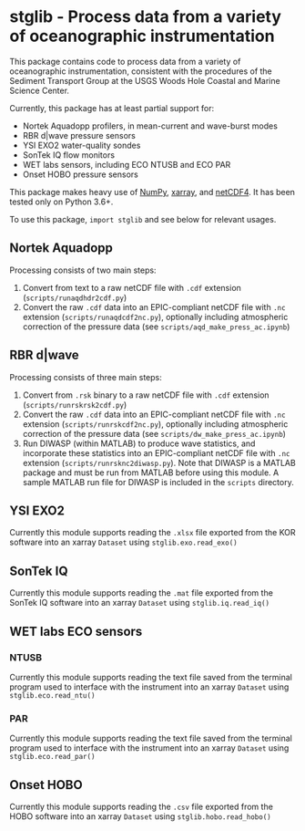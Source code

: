 # stglib - Process data from a variety of oceanographic instrumentation

This package contains code to process data from a variety of oceanographic instrumentation, consistent with the procedures of the Sediment Transport Group at the USGS Woods Hole Coastal and Marine Science Center.

Currently, this package has at least partial support for:

- Nortek Aquadopp profilers, in mean-current and wave-burst modes
- RBR d|wave pressure sensors
- YSI EXO2 water-quality sondes
- SonTek IQ flow monitors
- WET labs sensors, including ECO NTUSB and ECO PAR
- Onset HOBO pressure sensors

This package makes heavy use of [NumPy](http://www.numpy.org), [xarray](http://xarray.pydata.org/en/stable/), and [netCDF4](http://unidata.github.io/netcdf4-python/). It has been tested only on Python 3.6+.

To use this package, `import stglib` and see below for relevant usages.

## Nortek Aquadopp

Processing consists of two main steps:

1. Convert from text to a raw netCDF file with `.cdf` extension (`scripts/runaqdhdr2cdf.py`)
2. Convert the raw `.cdf` data into an EPIC-compliant netCDF file with `.nc` extension (`scripts/runaqdcdf2nc.py`), optionally including atmospheric correction of the pressure data (see `scripts/aqd_make_press_ac.ipynb`)

## RBR d|wave

Processing consists of three main steps:

1. Convert from `.rsk` binary to a raw netCDF file with `.cdf` extension (`scripts/runrskrsk2cdf.py`)
2. Convert the raw `.cdf` data into an EPIC-compliant netCDF file with `.nc` extension (`scripts/runrskcdf2nc.py`), optionally including atmospheric correction of the pressure data (see `scripts/dw_make_press_ac.ipynb`)
3. Run DIWASP (within MATLAB) to produce wave statistics, and incorporate these statistics into an EPIC-compliant netCDF file with `.nc` extension (`scripts/runrsknc2diwasp.py`). Note that DIWASP is a MATLAB package and must be run from MATLAB before using this module. A sample MATLAB run file for DIWASP is included in the `scripts` directory.

## YSI EXO2

Currently this module supports reading the `.xlsx` file exported from the KOR software into an xarray `Dataset` using `stglib.exo.read_exo()`

## SonTek IQ

Currently this module supports reading the `.mat` file exported from the SonTek IQ software into an xarray `Dataset` using `stglib.iq.read_iq()`

## WET labs ECO sensors

### NTUSB

Currently this module supports reading the text file saved from the terminal program used to interface with the instrument into an xarray `Dataset` using `stglib.eco.read_ntu()`

### PAR

Currently this module supports reading the text file saved from the terminal program used to interface with the instrument into an xarray `Dataset` using `stglib.eco.read_par()`

## Onset HOBO

Currently this module supports reading the `.csv` file exported from the HOBO software into an xarray `Dataset` using `stglib.hobo.read_hobo()`
